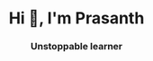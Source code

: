 <!--### Hi there 👋
-->

<!--
**prasbathala/prasbathala** is a ✨ _special_ ✨ repository because its `README.md` (this file) appears on your GitHub profile.

Here are some ideas to get you started:

- 🔭 I’m currently working on ...
- 🌱 I’m currently learning ...
- 👯 I’m looking to collaborate on ...
- 🤔 I’m looking for help with ...
- 💬 Ask me about ...
- 📫 How to reach me: ...
- 😄 Pronouns: ...
- ⚡ Fun fact: ...
-->

<h1 align="center">Hi 👋, I'm Prasanth</h1>
<h3 align="center">Unstoppable learner</h3>

<!--
- 🔭 I’m currently working on **myself**
- 💬 I'm interested in **Language Technologies, AI for healthcare**

<h3 align="left">Connect with me:</h3>
<p align="left">
  <a href="mailto:pbathala3@gatech.edu" target="_blank">
    <img align="center" src="https://raw.githubusercontent.com/iconic/open-iconic/master/svg/envelope-closed.svg" alt="pbathala@gatech.edu" height="30" width="40" />
  </a>
  <a href="https://linkedin.com/in/prasanthbathala" target="_blank">
    <img align="center" src="https://cdn.jsdelivr.net/npm/simple-icons@v3/icons/linkedin.svg" alt="prasanthbathala" height="30" width="40" />
  </a>
  <a href="https://www.leetcode.com/prasanth-bathala" target="_blank">
    <img align="center" src="https://cdn.jsdelivr.net/npm/simple-icons@3.13.0/icons/leetcode.svg" alt="prasanth-bathala" height="30" width="40" />
  </a>
</p>

<p>&nbsp;<img align="center" src="https://github-readme-stats.vercel.app/api?username=prasbathala&include_all_commits=true&count_private=true&show_icons=true&locale=en&theme=dark" alt="prasbathala" /></p>
-->

